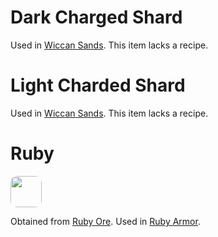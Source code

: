 #
# Dark Charged Shard

Used in [Wiccan Sands](gear/tools#wiccan-sands). This item lacks a recipe.

# Light Charded Shard

Used in [Wiccan Sands](gear/tools#wiccan-sands). This item lacks a recipe.

# Ruby

<img style="border-radius:10px;height:50px;" src="/steelwitchesplus/_media/misc/ruby.png">

Obtained from [Ruby Ore](blocks#ruby-ore). Used in [Ruby Armor](gear/armor#ruby-armor).